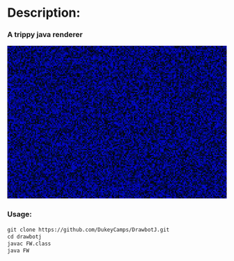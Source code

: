 # Description:
### A trippy java renderer
![shellp](https://raw.githubusercontent.com/DukeyCamps/DrawbotJ/master/lulgen.png)
### Usage:
```
git clone https://github.com/DukeyCamps/DrawbotJ.git
cd drawbotj
javac FW.class
java FW
```
